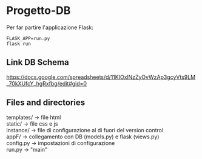 # Progetto-DB
Per far partire l'applicazione Flask:

`FLASK_APP=run.py`\
`flask run`


## Link DB Schema
https://docs.google.com/spreadsheets/d/11KIOxlNzZyOvWzAp3gcyVts9LM_70kXUfcY_hgRxfbg/edit#gid=0

## Files and directories
templates/ &#8594; file html \
static/    &#8594; file css e js \
instance/  &#8594; file di configurazione al di fuori del version control \
appF/      &#8594; collegamento con DB (models.py) e flask (views.py) \
config.py  &#8594; impostazioni di configurazione \
run.py     &#8594; "main"
